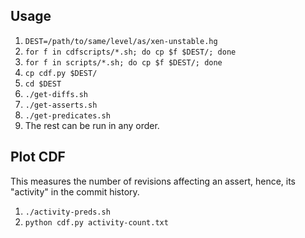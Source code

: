 ## Usage
1. `DEST=/path/to/same/level/as/xen-unstable.hg`
2. `for f in cdfscripts/*.sh; do cp $f $DEST/; done`
3. `for f in scripts/*.sh; do cp $f $DEST/; done`
4. `cp cdf.py $DEST/`
5. `cd $DEST`
6. `./get-diffs.sh`
7. `./get-asserts.sh`
8. `./get-predicates.sh`
9. The rest can be run in any order.

## Plot CDF
This measures the number of revisions affecting an assert, hence, its "activity" in the commit history.
1. `./activity-preds.sh`
2. `python cdf.py activity-count.txt`
